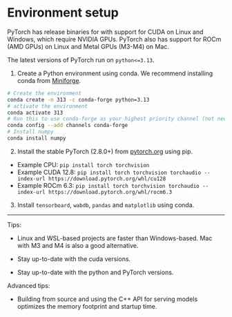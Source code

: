 # Environment setup

PyTorch has release binaries for with support for CUDA on Linux and Windows, which require NVIDIA GPUs.
PyTorch also has support for ROCm (AMD GPUs) on Linux and Metal GPUs (M3-M4) on Mac.

The latest versions of PyTorch run on `python<=3.13`. 

1. Create a Python environment using conda. We recommend installing conda from [Miniforge](https://github.com/conda-forge/miniforge).

```bash
# Create the environment
conda create -n 313 -c conda-forge python=3.13
# activate the environment
conda activate 313
# Run this to use conda-forge as your highest priority channel (not needed if you installed conda from Miniforge)
conda config --add channels conda-forge
# Install numpy
conda install numpy
```

2. Install the stable PyTorch (2.8.0+) from [pytorch.org](https://pytorch.org/get-started/locally/) using pip.

* Example CPU: `pip install torch torchvision`
* Example CUDA 12.8: `pip install torch torchvision torchaudio --index-url https://download.pytorch.org/whl/cu128`
* Example ROCm 6.3: `pip install torch torchvision torchaudio --index-url https://download.pytorch.org/whl/rocm6.3`


3. Install `tensorboard`, `wabdb`, `pandas` and `matplotlib` using conda.
---

Tips:
* Linux and WSL-based projects are faster than Windows-based. Mac with M3 and M4 is also a good alternative.

* Stay up-to-date with the cuda versions.
* Stay up-to-date with the python and PyTorch versions.

Advanced tips:
* Building from source and using the C++ API for serving models optimizes the memory footprint and startup time. 
